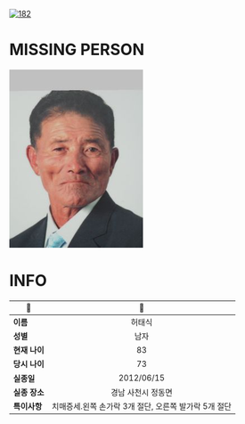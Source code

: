 [![182](https://img.shields.io/badge/%EC%8B%A4%EC%A2%85%EC%8B%A0%EA%B3%A0%EB%8A%94%20%EA%B5%AD%EB%B2%88%EC%97%86%EC%9D%B4-182-blue)](http://safe182.go.kr/index.do)

# MISSING PERSON

<img src="./missing_person.jpg">

# INFO

|🔑|💎|
|--|:--:|
|**이름**|허태식|
|**성별**|남자|
|**현재 나이**|83|
|**당시 나이**|73|
|**실종일**|2012/06/15|
|**실종 장소**|경남 사천시 정동면 |
|**특이사항**|치매증세.왼쪽 손가락 3개 절단, 오른쪽 발가락 5개 절단|

